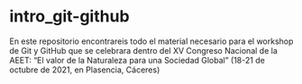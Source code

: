 # intro_git-github
En este repositorio encontrareis todo el material necesario para el workshop
 de Git y GitHub que se celebrara dentro del
XV Congreso Nacional de la AEET: “El valor de la Naturaleza para una Sociedad Global”
(18-21 de octubre de 2021, en Plasencia, Cáceres)
